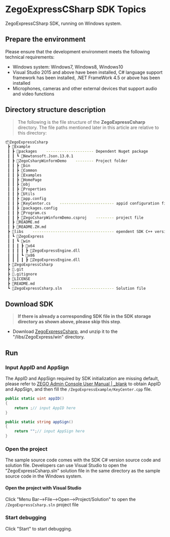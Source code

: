 # ZegoExpressCSharp SDK Topics

ZegoExpressCSharp SDK, running on Windows system.

## Prepare the environment

Please ensure that the development environment meets the following technical requirements:

* Windows system: Windows7, Windows8, Windows10
* Visual Studio 2015 and above have been installed, C# language support framework has been installed, .NET FrameWork 4.5 or above has been installed
* Microphones, cameras and other external devices that support audio and video functions

## Directory structure description

> The following is the file structure of the **ZegoExpressCsharp** directory. The file paths mentioned later in this article are relative to this directory:

```bash
📦ZegoExpressCsharp
 ┣ 📂Example
 ┃ ┣ 📂packages    --------------------- Dependent Nuget package
 ┃ ┃ ┗ 📂Newtonsoft.Json.13.0.1
 ┃ ┣ 📂ZegoCsharpWinformDemo    -------- Project folder
 ┃ ┃ ┣ 📂bin
 ┃ ┃ ┣ 📂Common
 ┃ ┃ ┣ 📂Examples
 ┃ ┃ ┣ 📂HomePage
 ┃ ┃ ┣ 📂obj
 ┃ ┃ ┣ 📂Properties
 ┃ ┃ ┣ 📂Utils
 ┃ ┃ ┣ 📜app.config
 ┃ ┃ ┣ 📜KeyCenter.cs    ------------------------ appid configuration file
 ┃ ┃ ┣ 📜packages.config
 ┃ ┃ ┣ 📜Program.cs
 ┃ ┃ ┣ 📜ZegoCsharpWinformDemo.csproj    -------- project file
 ┃ ┣ 📜README.md
 ┃ ┣ 📜README.ZH.md
 ┣ 📂libs    ------------------------------------ ependent SDK C++ version of the .dll library file
 ┃ ┗ 📂ZegoExpress
 ┃ ┃ ┗ 📂win
 ┃ ┃ ┃ ┣ 📂x64
 ┃ ┃ ┃ ┃ ┣ 📜ZegoExpressEngine.dll
 ┃ ┃ ┃ ┗ 📂x86
 ┃ ┃ ┃ ┃ ┣ 📜ZegoExpressEngine.dll
 ┣ 📂ZegoExpressCsharp
 ┣ 📜.git
 ┣ 📜.gitignore
 ┣ 📜LICENSE
 ┣ 📜README.md
 ┗ 📜ZegoExpressCsharp.sln    ------------------- Solution file
```

## Download SDK

> **If there is already a corresponding SDK file in the SDK storage directory as shown above, please skip this step**.

* Download [ZegoExpressCsharp](https://storage.zego.im/express/video/windows/zego-express-video-windows.zip), and unzip it to the "/libs/ZegoExpress/win" directory.

## Run

### Input AppID and AppSign

The AppID and AppSign required by SDK initialization are missing default, please refer to [ZEGO Admin Console User Manual \| _blank](https://doc-en.zego.im/en/1271.html) to obtain AppID and AppSign, and then fill the `/ZegoExpressExample/KeyCenter.cpp` file.

```c#
public static uint appID()
{
    return ;// input AppID here
}

public static string appSign()
{
    return "";// input AppSign here
}
```

### Open the project

The sample source code comes with the SDK C# version source code and solution file. Developers can use Visual Studio to open the "ZegoExpressCsharp.sln" solution file in the same directory as the sample source code in the Windows system.

#### Open the project with Visual Studio

Click "Menu Bar-->File-->Open-->Project/Solution" to open the `/ZegoExpressCsharp.sln` project file

### Start debugging

Click "Start" to start debugging.
